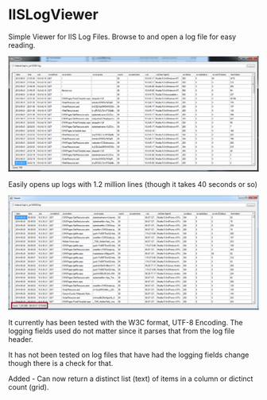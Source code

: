 IISLogViewer
============

Simple Viewer for IIS Log Files. Browse to and open a log file for easy reading.

![Main Screen](Image.png)

Easily opens up logs with 1.2 million lines (though it takes 40 seconds or so)

![Lots Of Lines](LotsOLines.png)

It currently has been tested with the W3C format, UTF-8 Encoding. The logging fields used do not matter since it parses that from the log file header.

It has not been tested on log files that have had the logging fields change though there is a check for that.

Added - Can now return a distinct list (text) of items in a column or dictinct count (grid).